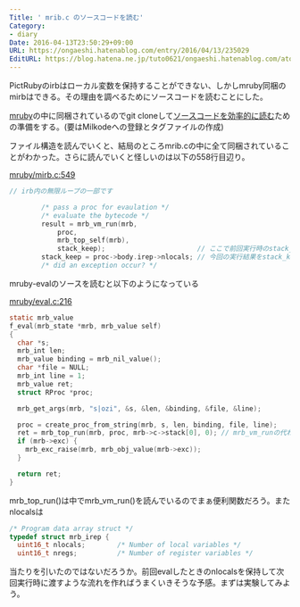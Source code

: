 ```yaml
---
Title: ' mrib.c のソースコードを読む'
Category:
- diary
Date: 2016-04-13T23:50:29+09:00
URL: https://ongaeshi.hatenablog.com/entry/2016/04/13/235029
EditURL: https://blog.hatena.ne.jp/tuto0621/ongaeshi.hatenablog.com/atom/entry/10328537792371051480
---
```


PictRubyのirbはローカル変数を保持することができない、しかしmruby同梱のmirbはできる。その理由を調べるためにソースコードを読むことにした。

[mruby](https://github.com/mruby/mruby)の中に同梱されているのでgit cloneして[ソースコードを効率的に読む](http://ongaeshi.hatenablog.com/entry/read-a-ruby-gem-code-efficiently)ための準備をする。(要はMilkodeへの登録とタグファイルの作成)

ファイル構造を読んでいくと、結局のところmrib.cの中に全て同梱されていることがわかった。さらに読んでいくと怪しいのは以下の558行目辺り。

[mruby/mirb.c:549](https://github.com/mruby/mruby/blob/258cb2093ca11e595f71d95a65045ec09df26044/mrbgems/mruby-bin-mirb/tools/mirb/mirb.c#L549)

```c
// irb内の無限ループの一部です

        /* pass a proc for evaulation */
        /* evaluate the bytecode */
        result = mrb_vm_run(mrb,
            proc,
            mrb_top_self(mrb),
            stack_keep);                       // ここで前回実行時のstack_keepを渡している
        stack_keep = proc->body.irep->nlocals; // 今回の実行結果をstack_keepに保存
        /* did an exception occur? */

```

mruby-evalのソースを読むと以下のようになっている

[mruby/eval.c:216](https://github.com/mruby/mruby/blob/1a4540fb4aa53ee438b5fa65e28f3ad39537c39e/mrbgems/mruby-eval/src/eval.c#L216)

```c
static mrb_value
f_eval(mrb_state *mrb, mrb_value self)
{
  char *s;
  mrb_int len;
  mrb_value binding = mrb_nil_value();
  char *file = NULL;
  mrb_int line = 1;
  mrb_value ret;
  struct RProc *proc;

  mrb_get_args(mrb, "s|ozi", &s, &len, &binding, &file, &line);

  proc = create_proc_from_string(mrb, s, len, binding, file, line);
  ret = mrb_top_run(mrb, proc, mrb->c->stack[0], 0); // mrb_vm_runの代わりにmrb_top_runを読んでいる、後はなんとなく似ている？
  if (mrb->exc) {
    mrb_exc_raise(mrb, mrb_obj_value(mrb->exc));
  }

  return ret;
}
```

mrb_top_run()は中でmrb_vm_run()を読んでいるのでまぁ便利関数だろう。またnlocalsは

```c
/* Program data array struct */
typedef struct mrb_irep {
  uint16_t nlocals;        /* Number of local variables */
  uint16_t nregs;          /* Number of register variables */
```

当たりを引いたのではないだろうか。前回evalしたときのnlocalsを保持して次回実行時に渡すような流れを作ればうまくいきそうな予感。まずは実験してみよう。


